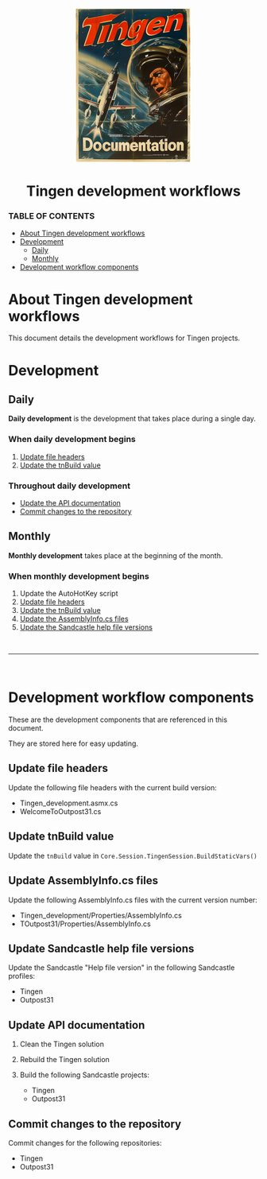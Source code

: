 <!--
  u240805_work-in-progress
-->

<div align="center">

  ![logo](../.github/Images/Logos/TingenDocumentation-232x308.png)

  <h1>
    Tingen development workflows
  </h1>

</div>

### TABLE OF CONTENTS
- [About Tingen development workflows](#about-tingen-development-workflows)
- [Development](#development)
  - [Daily](#daily)
  - [Monthly](#monthly)
- [Development workflow components](#development-workflow-components)

# About Tingen development workflows

This document details the development workflows for Tingen projects.

# Development

## Daily

**Daily development** is the development that takes place during a single day.

### When daily development begins <!-- omit in toc -->

1. [Update file headers](#update-file-headers)
2. [Update the tnBuild value](#update-the-tnbuild-value)

### Throughout daily development <!-- omit in toc -->

- [Update the API documentation](#update-the-api-documentation)
- [Commit changes to the repository](#committing-changes-to-the-repository)

## Monthly

**Monthly development** takes place at the beginning of the month.

### When monthly development begins <!-- omit in toc -->

1. Update the AutoHotKey script
2. [Update file headers](#update-file-headers)
3. [Update the tnBuild value](#update-the-tnbuild-value)
4. [Update the AssemblyInfo.cs files](#update-the-assemblyinfocs-files)
5. [Update the Sandcastle help file versions](#update-the-sandcastle-help-file-versions)

<br>

***

<br>

# Development workflow components

These are the development components that are referenced in this document.  

They are stored here for easy updating.

## Update file headers <!-- omit in toc -->

Update the following file headers with the current build version:

- Tingen_development.asmx.cs
- WelcomeToOutpost31.cs

## Update tnBuild value <!-- omit in toc -->

Update the `tnBuild` value in `Core.Session.TingenSession.BuildStaticVars()`

## Update AssemblyInfo.cs files <!-- omit in toc -->

Update the following AssemblyInfo.cs files with the current version number:

- Tingen_development/Properties/AssemblyInfo.cs
- TOutpost31/Properties/AssemblyInfo.cs

## Update Sandcastle help file versions <!-- omit in toc -->

Update the Sandcastle "Help file version" in the following Sandcastle profiles:

- Tingen
- Outpost31

## Update API documentation <!-- omit in toc -->

1. Clean the Tingen solution

2. Rebuild the Tingen solution

3. Build the following Sandcastle projects:

   - Tingen
   - Outpost31

## Commit changes to the repository <!-- omit in toc -->

Commit changes for the following repositories:

- Tingen
- Outpost31
